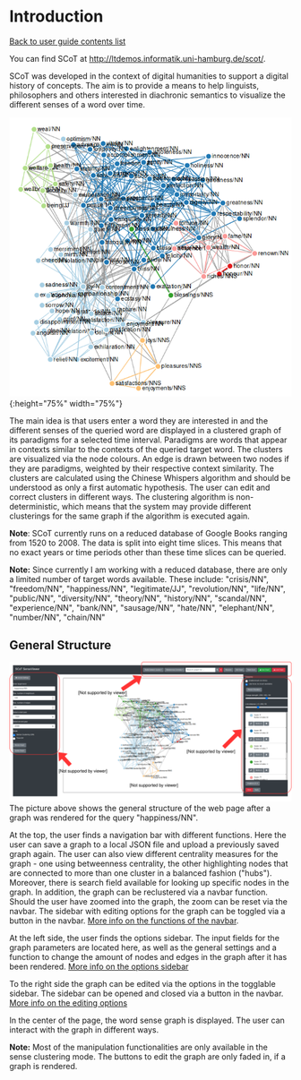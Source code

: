 # Introduction

[Back to user guide contents list](userGuide.md)

You can find SCoT at <http://ltdemos.informatik.uni-hamburg.de/scot/>.

SCoT was developed in the context of digital humanities to support a digital history of concepts. The aim is to provide a means to help linguists, philosophers and others interested in diachronic semantics to visualize the different senses of a word over time.

![A clustered graph](./images/graph_for_intro.png "Clustered graph for target word 'happiness/NN', 100 nodes, 30 edges per node, 1520-2008" ){:height="75%" width="75%"}

The main idea is that users enter a word they are interested in and the different senses of the queried word are displayed in a clustered graph of its paradigms for a selected time interval. Paradigms are words that appear in contexts similar to the contexts of the queried target word. The clusters are visualized via the node colours. An edge is drawn between two nodes if they are paradigms, weighted by their respective context similarity. The clusters are calculated using the Chinese Whispers algorithm and should be understood as only a first automatic hypothesis. The user can edit and correct clusters in different ways. The clustering algorithm is non-deterministic, which means that the system may provide different clusterings for the same graph if the algorithm is executed again.

**Note**: SCoT currently runs on a reduced database of Google Books ranging from 1520 to 2008. The data is split into eight time slices. This means that no exact years or time periods other than these time slices can be queried.

**Note:** Since currently I am working with a reduced database, there are only a limited number of target words available. 
These include:
"crisis/NN", "freedom/NN", "happiness/NN", "legitimate/JJ", "revolution/NN", "life/NN", "public/NN", "diversity/NN", "theory/NN", "history/NN", "scandal/NN", "experience/NN", "bank/NN", "sausage/NN", "hate/NN", "elephant/NN", "number/NN", "chain/NN"

## General Structure
![The general structure](./images/updated_general_structure.svg "The general structure of the user interface" )
The picture above shows the general structure of the web page after a graph was rendered for the query "happiness/NN".

At the top, the user finds a navigation bar with different functions. Here the user can save a graph to a local JSON file and upload a previously saved graph again. The user can also view different centrality measures for the graph - one using betweenness centrality, the other highlighting nodes that are connected to more than one cluster in a balanced fashion ("hubs"). Moreover, there is search field available for looking up specific nodes in the graph. In addition, the graph can be reclustered via a navbar function. Should the user have zoomed into the graph, the zoom can be reset via the navbar. The sidebar with editing options for the graph can be toggled via a button in the navbar. [More info on the functions of the navbar](navbar.md).

At the left side, the user finds the options sidebar. The input fields for the graph parameters are located here, as well as the general settings and a function to change the amount of nodes and edges in the graph after it has been rendered. [More info on the options sidebar](renderingGraph.md)

To the right side the graph can be edited via the options in the togglable sidebar. The sidebar can be opened and closed via a button in the navbar. [More info on the editing options](clusters.md)

In the center of the page, the word sense graph is displayed. The user can interact with the graph in different ways.

**Note:** Most of the manipulation functionalities are only available in the sense clustering mode. The buttons to edit the graph are only faded in, if a graph is rendered.